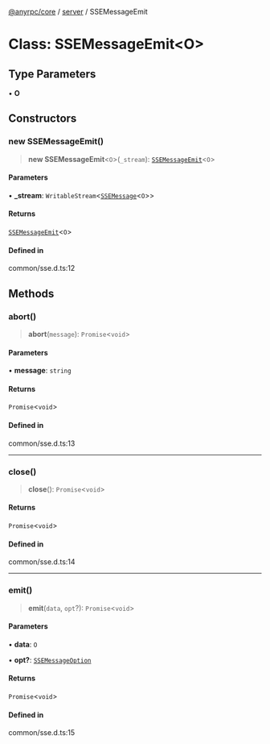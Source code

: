 [@anyrpc/core](../../modules.md) / [server](../index.md) / SSEMessageEmit

# Class: SSEMessageEmit\<O\>

## Type Parameters

• **O**

## Constructors

### new SSEMessageEmit()

> **new SSEMessageEmit**\<`O`\>(`_stream`): [`SSEMessageEmit`](SSEMessageEmit.md)\<`O`\>

#### Parameters

• **\_stream**: `WritableStream`\<[`SSEMessage`](../interfaces/SSEMessage.md)\<`O`\>\>

#### Returns

[`SSEMessageEmit`](SSEMessageEmit.md)\<`O`\>

#### Defined in

common/sse.d.ts:12

## Methods

### abort()

> **abort**(`message`): `Promise`\<`void`\>

#### Parameters

• **message**: `string`

#### Returns

`Promise`\<`void`\>

#### Defined in

common/sse.d.ts:13

***

### close()

> **close**(): `Promise`\<`void`\>

#### Returns

`Promise`\<`void`\>

#### Defined in

common/sse.d.ts:14

***

### emit()

> **emit**(`data`, `opt`?): `Promise`\<`void`\>

#### Parameters

• **data**: `O`

• **opt?**: [`SSEMessageOption`](../interfaces/SSEMessageOption.md)

#### Returns

`Promise`\<`void`\>

#### Defined in

common/sse.d.ts:15
